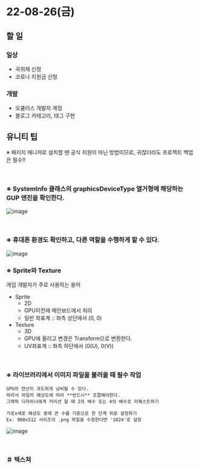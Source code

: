 # 22-08-26(금)

## 할 일
### 일상
- 국취제 신청
- 코로나 지원금 신청

### 개발
- 오큘러스 개발자 계정
- 블로그 카테고리, 태그 구현

## 유니티 팁
※ 패키지 매니저로 설치할 땐 공식 지원이 아닌 방법이므로, 귀찮더라도 프로젝트 백업은 필수!!

<br>

### ※ SystemInfo 클래스의 graphicsDeviceType 열거형에 해당하는 GUP 엔진을 확인한다.

![image](https://user-images.githubusercontent.com/110334366/186798885-d626b05a-fe86-40e8-b167-ce7360d0da00.png)

<br>

### ※ 휴대폰 환경도 확인하고, 다른 역할을 수행하게 할 수 있다.

![image](https://user-images.githubusercontent.com/110334366/186799103-b1b140c9-fffc-4e54-bff0-66b3208ad90d.png)

### ※ Sprite와 Texture

게임 개발자가 주로 사용하는 용어

- Sprite
  - 2D
  - GPU이전에 메인보드에서 처리
  - 일반 좌표계 :: 좌측 상단에서 (0, 0)
- Texture
  - 3D
  - GPU에 올리고 변경은 Transform으로 변환한다.
  - UV좌표계 :: 좌측 하단에서 (0(U), 0(V))

<br>

### ※ 라이브러리에서 이미지 파일을 불러올 때 필수 작업

    GPU의 연산이 과도하게 낭비될 수 있다.
    따라서 파일의 해상도에 따라 **반드시** 조절해야한다.
    그래픽 디자이너에게 커미션 할 때 2의 배수 또는 4의 배수로 리퀘스트하기

    가로x세로 해상도 중에 큰 수를 기준으로 한 단계 위로 설정하기
    Ex. 900x512 사이즈의 .png 파일을 수정한다면 '1024'로 설정

![image](https://user-images.githubusercontent.com/110334366/186834667-136fb8eb-d669-4d9d-8f4f-10a42841dc95.png)

<br>

### ＃ 텍스쳐

